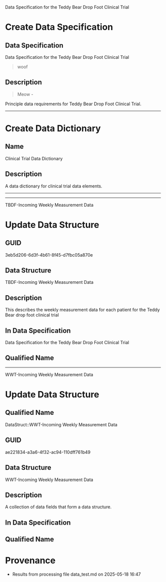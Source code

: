 





Data Specification for the Teddy Bear Drop Foot Clinical Trial

# Create Data Specification

## Data Specification


Data Specification for the Teddy Bear Drop Foot Clinical Trial
>woof
##  Description
>Meow -

Principle data requirements for Teddy Bear Drop Foot Clinical Trial.





___

# Create Data Dictionary
## Name
Clinical Trial Data Dictionary

## Description
A data dictionary for clinical trial data elements.




___

___




TBDF-Incoming Weekly Measurement Data

# Update Data Structure

## GUID
3eb5d206-6d3f-4b61-8f45-d7fbc05a870e

## Data Structure

TBDF-Incoming Weekly Measurement Data

## Description
This describes the weekly measurement data for each patient for the Teddy Bear drop foot clinical trial

## In Data Specification
Data Specification for the Teddy Bear Drop Foot Clinical Trial


## Qualified Name


___

WWT-Incoming Weekly Measurement Data

# Update Data Structure

## Qualified Name
DataStruct::WWT-Incoming Weekly Measurement Data

## GUID
ae221834-a3a6-4f32-ac94-110dff761b49

## Data Structure

WWT-Incoming Weekly Measurement Data


##  Description
A collection of data fields that form a data structure.


##  In Data Specification



##  Qualified Name

# Provenance

* Results from processing file data_test.md on 2025-05-18 16:47
